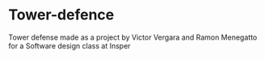 # Tower-defence
Tower defense made as a project by Victor Vergara and Ramon Menegatto for a Software design class at Insper
